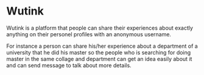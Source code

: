 # Wutink

Wutink is a platform that people can share their experiences about exactly anything on their personel profiles with an anonymous username.

For instance a person can share his/her experience about a department of a university that he did his master so the people who is searching for doing master in the same collage and department can get an idea easily about it and can send message to talk about more details.       
